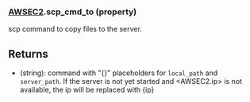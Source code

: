 ### [AWSEC2](AWSEC2.md).scp_cmd_to (property)




scp command to copy files to the server.

Returns
----------
* (string): command with "{}" placeholders for `local_path` and `server_path`.
    If the server is not yet started and &lt;AWSEC2.ip&gt; is not available,
    the ip will be replaced with {ip}

